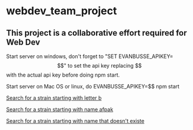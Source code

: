 # webdev_team_project

## This project is a collaborative effort required for Web Dev

Start server on windows, don't forget to "SET EVANBUSSE_APIKEY=$$" to set the api key replacing $$ with the actual api key before doing npm start.  

Start server on Mac OS or linux, do EVANBUSSE_APIKEY=$$ npm start  

[Search for a strain starting with letter b](https://tranquil-stream-31009.herokuapp.com/api/strain/b)  

[Search for a strain starting with name afpak](https://tranquil-stream-31009.herokuapp.com/api/strain/afpak)  

[Search for a strain starting with name that doesn't existe](https://tranquil-stream-31009.herokuapp.com/api/strain/afpakaa)  

